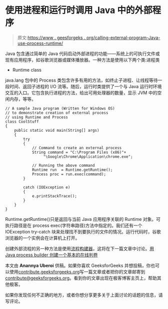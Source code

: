 # 使用进程和运行时调用 Java 中的外部程序

> 原文:[https://www . geesforgeks . org/calling-external-program-Java-use-process-runtime/](https://www.geeksforgeeks.org/calling-external-program-java-using-process-runtime/)

Java 包含通过简单的 Java 代码启动外部进程的功能——系统上的可执行文件或现有应用程序，如谷歌浏览器或媒体播放器。一种方法是使用以下两个类:进程类

*   Runtime class

java.lang 包中的 Process 类包含许多有用的方法，如终止子进程、让线程等待一段时间、返回子进程的 I/O 流等。随后，运行时类提供了一个与 Java 运行时环境交互的入口。它包含执行进程的方法，给出可用处理器的数量，显示 JVM 中的空闲内存，等等。

```
// A sample Java program (Written for Windows OS)
// to demonstrate creation of external process 
// using Runtime and Process
class CoolStuff
{
    public static void main(String[] args)
    {
        try
        {
            // Command to create an external process
            String command = "C:\Program Files (x86)"+
                 "\Google\Chrome\Application\chrome.exe";

            // Running the above command
            Runtime run  = Runtime.getRuntime();
            Process proc = run.exec(command);
        }

        catch (IOException e)
        {
            e.printStackTrace();
        }
    }
}
```

Runtime.getRuntime()只是返回与当前 Java 应用程序关联的 Runtime 对象。可执行路径是在 process exec(字符串路径)方法中指定的。我们还有一个 IOException try-catch 块来处理找不到要执行的文件的情况。运行代码时，谷歌浏览器的一个实例会在计算机上打开。

创建外部流程的另一种方法是使用[流程构建器](http://docs.oracle.com/javase/6/docs/api/java/lang/ProcessBuilder.html)，这将在下一篇文章中讨论。[用 Java process builder 创建一个基本的在线判卷](https://www.geeksforgeeks.org/processbuilder-in-java-to-create-a-basic-online-judge/)

本文由 **Anannya Uberoi** 供稿。如果你喜欢 GeeksforGeeks 并想投稿，你也可以使用[contribute.geeksforgeeks.org](http://www.contribute.geeksforgeeks.org)写一篇文章或者把你的文章邮寄到 contribute@geeksforgeeks.org。看到你的文章出现在极客博客主页上，帮助其他极客。

如果你发现任何不正确的地方，或者你想分享更多关于上面讨论的话题的信息，请写评论。